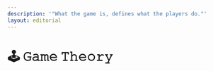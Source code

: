 ```yaml
---
description: '"What the game is, defines what the players do."'
layout: editorial
---
```


# 🕹 𝙶𝚊𝚖𝚎 𝚃𝚑𝚎𝚘𝚛𝚢

<figure><img src="../../../../../.gitbook/assets/IMG_7584.jpg" alt=""><figcaption></figcaption></figure>
